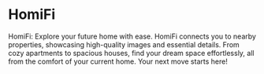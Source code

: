 # HomiFi
HomiFi: Explore your future home with ease. HomiFi connects you to nearby properties, showcasing high-quality images and essential details. From cozy apartments to spacious houses, find your dream space effortlessly, all from the comfort of your current home. Your next move starts here!
